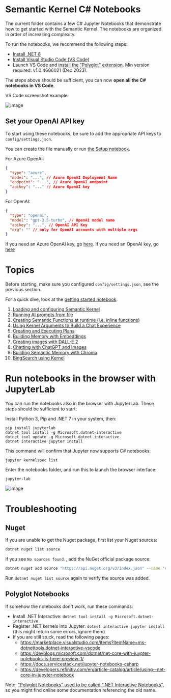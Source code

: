# Semantic Kernel C# Notebooks

The current folder contains a few C# Jupyter Notebooks that demonstrate how to get started with
the Semantic Kernel. The notebooks are organized in order of increasing complexity.

To run the notebooks, we recommend the following steps:

- [Install .NET 8](https://dotnet.microsoft.com/download/dotnet/7.0)
- [Install Visual Studio Code (VS Code)](https://code.visualstudio.com)
- Launch VS Code and [install the "Polyglot" extension](https://marketplace.visualstudio.com/items?itemName=ms-dotnettools.dotnet-interactive-vscode).
  Min version required: v1.0.4606021 (Dec 2023).

The steps above should be sufficient, you can now **open all the C# notebooks in VS Code**.

VS Code screenshot example:

![image](https://user-images.githubusercontent.com/371009/216761942-1861635c-b4b7-4059-8ecf-590d93fe6300.png)

## Set your OpenAI API key

To start using these notebooks, be sure to add the appropriate API keys to `config/settings.json`.

You can create the file manually or run [the Setup notebook](0-AI-settings.ipynb).

For Azure OpenAI:

```json
{
  "type": "azure",
  "model": "...", // Azure OpenAI Deployment Name
  "endpoint": "...", // Azure OpenAI endpoint
  "apikey": "..." // Azure OpenAI key
}
```

For OpenAI:

```json
{
  "type": "openai",
  "model": "gpt-3.5-turbo", // OpenAI model name
  "apikey": "...", // OpenAI API Key
  "org": "" // only for OpenAI accounts with multiple orgs
}
```

If you need an Azure OpenAI key, go [here](https://learn.microsoft.com/en-us/azure/cognitive-services/openai/quickstart?pivots=rest-api).
If you need an OpenAI key, go [here](https://platform.openai.com/account/api-keys)

# Topics

Before starting, make sure you configured `config/settings.json`,
see the previous section.

For a quick dive, look at the [getting started notebook](00-getting-started.ipynb).

1. [Loading and configuring Semantic Kernel](01-basic-loading-the-kernel.ipynb)
2. [Running AI prompts from file](02-running-prompts-from-file.ipynb)
3. [Creating Semantic Functions at runtime (i.e. inline functions)](03-semantic-function-inline.ipynb)
4. [Using Kernel Arguments to Build a Chat Experience](04-kernel-arguments-chat.ipynb)
5. [Creating and Executing Plans](05-using-the-planner.ipynb)
6. [Building Memory with Embeddings](06-memory-and-embeddings.ipynb)
7. [Creating images with DALL-E 2](07-DALL-E-2.ipynb)
8. [Chatting with ChatGPT and Images](08-chatGPT-with-DALL-E-2.ipynb)
9. [Building Semantic Memory with Chroma](09-memory-with-chroma.ipynb)
10. [BingSearch using Kernel](10-BingSearch-using-kernel.ipynb)

# Run notebooks in the browser with JupyterLab

You can run the notebooks also in the browser with JupyterLab. These steps
should be sufficient to start:

Install Python 3, Pip and .NET 7 in your system, then:

    pip install jupyterlab
    dotnet tool install -g Microsoft.dotnet-interactive
    dotnet tool update -g Microsoft.dotnet-interactive
    dotnet interactive jupyter install

This command will confirm that Jupyter now supports C# notebooks:

    jupyter kernelspec list

Enter the notebooks folder, and run this to launch the browser interface:

    jupyter-lab

![image](https://user-images.githubusercontent.com/371009/216756924-41657aa0-5574-4bc9-9bdb-ead3db7bf93a.png)

# Troubleshooting

## Nuget

If you are unable to get the Nuget package, first list your Nuget sources:

```sh
dotnet nuget list source
```

If you see `No sources found.`, add the NuGet official package source:

```sh
dotnet nuget add source "https://api.nuget.org/v3/index.json" --name "nuget.org"
```

Run `dotnet nuget list source` again to verify the source was added.

## Polyglot Notebooks

If somehow the notebooks don't work, run these commands:

- Install .NET Interactive: `dotnet tool install -g Microsoft.dotnet-interactive`
- Register .NET kernels into Jupyter: `dotnet interactive jupyter install` (this might return some errors, ignore them)
- If you are still stuck, read the following pages:
  - https://marketplace.visualstudio.com/items?itemName=ms-dotnettools.dotnet-interactive-vscode
  - https://devblogs.microsoft.com/dotnet/net-core-with-juypter-notebooks-is-here-preview-1/
  - https://docs.servicestack.net/jupyter-notebooks-csharp
  - https://developers.refinitiv.com/en/article-catalog/article/using--net-core-in-jupyter-notebook

Note: ["Polyglot Notebooks" used to be called ".NET Interactive Notebooks"](https://devblogs.microsoft.com/dotnet/dotnet-interactive-notebooks-is-now-polyglot-notebooks/),
so you might find online some documentation referencing the old name.
